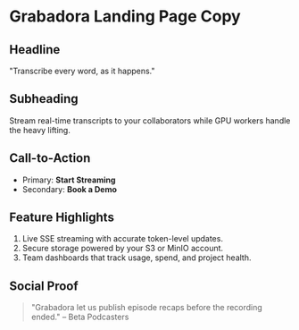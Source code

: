 # Grabadora Landing Page Copy

## Headline
"Transcribe every word, as it happens."

## Subheading
Stream real-time transcripts to your collaborators while GPU workers handle the heavy lifting.

## Call-to-Action
- Primary: **Start Streaming**
- Secondary: **Book a Demo**

## Feature Highlights
1. Live SSE streaming with accurate token-level updates.
2. Secure storage powered by your S3 or MinIO account.
3. Team dashboards that track usage, spend, and project health.

## Social Proof
> "Grabadora let us publish episode recaps before the recording ended." – Beta Podcasters
